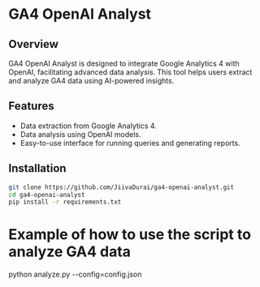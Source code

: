 # GA4 OpenAI Analyst

## Overview
GA4 OpenAI Analyst is designed to integrate Google Analytics 4 with OpenAI, facilitating advanced data analysis. This tool helps users extract and analyze GA4 data using AI-powered insights.

## Features
- Data extraction from Google Analytics 4.
- Data analysis using OpenAI models.
- Easy-to-use interface for running queries and generating reports.

## Installation
```bash
git clone https://github.com/JiivaDurai/ga4-openai-analyst.git
cd ga4-openai-analyst
pip install -r requirements.txt
```

# Example of how to use the script to analyze GA4 data
python analyze.py --config=config.json
